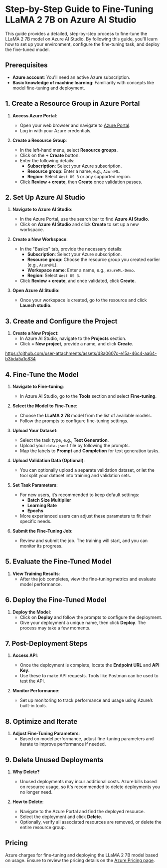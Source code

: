 # Step-by-Step Guide to Fine-Tuning LLaMA 2 7B on Azure AI Studio

This guide provides a detailed, step-by-step process to fine-tune the LLaMA 2 7B model on Azure AI Studio. By following this guide, you'll learn how to set up your environment, configure the fine-tuning task, and deploy the fine-tuned model.

## Prerequisites

- **Azure account**: You'll need an active Azure subscription.
- **Basic knowledge of machine learning**: Familiarity with concepts like model fine-tuning and deployment.

## 1. Create a Resource Group in Azure Portal

1. **Access Azure Portal**:
    - Open your web browser and navigate to [Azure Portal](https://portal.azure.com/).
    - Log in with your Azure credentials.

2. **Create a Resource Group**:
    - In the left-hand menu, select **Resource groups**.
    - Click on the **+ Create** button.
    - Enter the following details:
      - **Subscription**: Select your Azure subscription.
      - **Resource group**: Enter a name, e.g., `AzureML`.
      - **Region**: Select `West US 3` or any supported region.
    - Click **Review + create**, then **Create** once validation passes.

## 2. Set Up Azure AI Studio

1. **Navigate to Azure AI Studio**:
    - In the Azure Portal, use the search bar to find **Azure AI Studio**.
    - Click on **Azure AI Studio** and click **Create** to set up a new workspace.

2. **Create a New Workspace**:
    - In the "Basics" tab, provide the necessary details:
      - **Subscription**: Select your Azure subscription.
      - **Resource group**: Choose the resource group you created earlier (e.g., `AzureML`).
      - **Workspace name**: Enter a name, e.g., `AzureML-Demo`.
      - **Region**: Select `West US 3`.
    - Click **Review + create**, and once validated, click **Create**.

3. **Open Azure AI Studio**:
    - Once your workspace is created, go to the resource and click **Launch studio**.

## 3. Create and Configure the Project

1. **Create a New Project**:
    - In Azure AI Studio, navigate to the **Projects** section.
    - Click **+ New project**, provide a name, and click **Create**.

https://github.com/user-attachments/assets/d8a0607c-e15a-46c4-aa64-b3bda5a1c834

## 4. Fine-Tune the Model

1. **Navigate to Fine-tuning**:
    - In Azure AI Studio, go to the **Tools** section and select **Fine-tuning**.

2. **Select the Model to Fine-Tune**:
    - Choose the **LLaMA 2 7B** model from the list of available models.
    - Follow the prompts to configure fine-tuning settings.

3. **Upload Your Dataset**:
    - Select the task type, e.g., **Text Generation**.
    - Upload your `data.jsonl` file by following the prompts.
    - Map the labels to **Prompt** and **Completion** for text generation tasks.

4. **Upload Validation Data (Optional)**:
    - You can optionally upload a separate validation dataset, or let the tool split your dataset into training and validation sets.

5. **Set Task Parameters**:
    - For new users, it’s recommended to keep default settings:
        - **Batch Size Multiplier**
        - **Learning Rate**
        - **Epochs**
    - More experienced users can adjust these parameters to fit their specific needs.

6. **Submit the Fine-Tuning Job**:
    - Review and submit the job. The training will start, and you can monitor its progress.

## 5. Evaluate the Fine-Tuned Model

1. **View Training Results**:
    - After the job completes, view the fine-tuning metrics and evaluate model performance.

## 6. Deploy the Fine-Tuned Model

1. **Deploy the Model**:
    - Click on **Deploy** and follow the prompts to configure the deployment.
    - Give your deployment a unique name, then click **Deploy**. The process may take a few moments.

## 7. Post-Deployment Steps

1. **Access API**:
    - Once the deployment is complete, locate the **Endpoint URL** and **API Key**.
    - Use these to make API requests. Tools like Postman can be used to test the API.

2. **Monitor Performance**:
    - Set up monitoring to track performance and usage using Azure’s built-in tools.

## 8. Optimize and Iterate

1. **Adjust Fine-Tuning Parameters**:
    - Based on model performance, adjust fine-tuning parameters and iterate to improve performance if needed.

## 9. Delete Unused Deployments

1. **Why Delete?**
    - Unused deployments may incur additional costs. Azure bills based on resource usage, so it's recommended to delete deployments you no longer need.

2. **How to Delete**:
    - Navigate to the Azure Portal and find the deployed resource.
    - Select the deployment and click **Delete**.
    - Optionally, verify all associated resources are removed, or delete the entire resource group.

## Pricing

Azure charges for fine-tuning and deploying the LLaMA 2 7B model based on usage. Ensure to review the pricing details on the [Azure Pricing page](https://azure.microsoft.com/en-us/pricing/).

